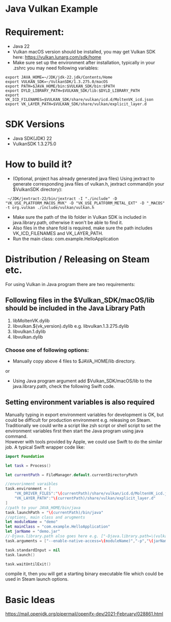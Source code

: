 # Java Vulkan Example  

# Requirement:  

* Java 22
* Vulkan macOS version should be installed, you may get Vulkan SDK here: https://vulkan.lunarg.com/sdk/home
* Make sure set up the environment after installation, typically in your .zshrc you may need following variables:
```text
export JAVA_HOME=~/JDK/jdk-22.jdk/Contents/Home
export VULKAN_SDK=~/VulkanSDK/1.3.275.0/macOS
export PATH=$JAVA_HOME/bin:$VULKAN_SDK/bin:$PATH
export DYLD_LIBRARY_PATH=$VULKAN_SDK/lib:$DYLD_LIBRARY_PATH
export VK_ICD_FILENAMES=$VULKAN_SDK/share/vulkan/icd.d/MoltenVK_icd.json
export VK_LAYER_PATH=$VULKAN_SDK/share/vulkan/explicit_layer.d
```

# SDK Versions 

* Java SDK(JDK) 22
* VulkanSDK 1.3.275.0

# How to build it?

* (Optional, project has already generated java files) Using jextract to generate corresponding java files of vulkan.h, jextract command(in your $VulkanSDK directory): 
```text
 ~/JDK/jextract-22/bin/jextract -I "./include" -D "VK_USE_PLATFORM_MACOS_MVK" -D "VK_USE_PLATFORM_METAL_EXT" -D "_MACOS" -t org.vulkan ./include/vulkan/vulkan.h
```
* Make sure the path of the lib folder in Vulkan SDK is included in java.library.path, otherwise it won't be able to find it.
* Also files in the share fold is required, make sure the path includes VK_ICD_FILENAMES and VK_LAYER_PATH.
* Run the main class: com.example.HelloApplication

# Distribution / Releasing on Steam etc.

For using Vulkan in Java program there are two requirements:

## Following files in the $Vulkan_SDK/macOS/lib should be included in the Java Library Path

1) libMoltenVK.dylib
2) libvulkan.${vk_version}.dylib e.g. libvulkan.1.3.275.dylib
3) libvulkan.1.dylib
4) libvulkan.dylib

### Choose one of following options:
* Manually copy above 4 files to $JAVA_HOME/lib directory.     

or
* Using Java program argument add $Vulkan_SDK/macOS/lib to the java.library.path, check the following Swift code.

## Setting environment variables is also required
Manually typing in export environment variables for development is OK, but could be difficult for production environment e.g. releasing on Steam.  
Traditionally we could write a script like zsh script or shell script to set the environment variables first then start the Java program using java command.  
However with tools provided by Apple, we could use Swift to do the similar job.
A typical Swift wrapper code like:
```swift
import Foundation

let task = Process()

let currentPath = FileManager.default.currentDirectoryPath

//envorinment varaibles
task.environment = [
    "VK_DRIVER_FILES":"\(currentPath)/share/vulkan/icd.d/MoltenVK_icd.json",
    "VK_LAYER_PATH":"\(currentPath)/share/vulkan/explicit_layer.d"
]
//path to your JAVA_HOME/bin/java
task.launchPath = "\(currentPath)/bin/java"
//options, main class and arugments
let moduleName = "demo"
let mainClass = "com.example.HelloApplication"
let jarName = "demo.jar"
//-Djava.library.path also goes here e.g. ["-Djava.library.path=\(vulkanSDKLibPath)",...
task.arguments = ["--enable-native-access=\(moduleName)","-p","\(jarName)","-m","\(moduleName)/\(mainClass)"]

task.standardInput = nil
task.launch()

task.waitUntilExit()
```
compile it, then you will get a starting binary executable file which could be used in Steam launch options.

# Basic Ideas

https://mail.openjdk.org/pipermail/openjfx-dev/2021-February/028861.html